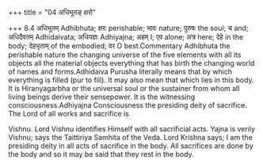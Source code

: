+++
title = "04 अधिभूतङ् क्षरो"

+++
8.4 अधिभूतम् Adhibhuta; क्षरः perishable; भावः nature; पुरुषः the soul;
च and; अधिदैवतम् Adhidaivata; अधियज्ञः Adhiyajna; अहम् I; एव alone; अत्र
here; देहे in the body; देहभृताम् of the embodied; वर O best.Commentary
Adhibhuta the perishable nature the changing universe of the five
elements with all its objects all the material objects everything that
has birth the changing world of names and forms.Adhidaiva Purusha
literally means that by which everything is filled (pur to fill). It may
also mean that which lies in this body. It is Hiranyagarbha or the
universal soul or the sustainer from whom all living beings derive their
sensepower. It is the witnessing consciousness.Adhiyajna Consciousness
the presiding deity of sacrifice. The Lord of all works and sacrifice
is  
  
Vishnu. Lord Vishnu identifies Himself with all sacrificial acts. Yajna
is verily Vishnu; says the Taittiriya Samhita of the Veda. Lord Krishna
says; I am the presiding deity in all acts of sacrifice in the body. All
sacrifices are done by the body and so it may be said that they rest in
the body.
